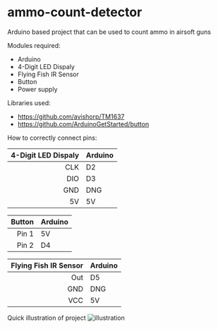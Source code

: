 # ammo-count-detector
Arduino based project that can be used to count ammo in airsoft guns

Modules required:
- Arduino
- 4-Digit LED Dispaly
- Flying Fish IR Sensor
- Button
- Power supply

Libraries used:
- https://github.com/avishorp/TM1637
- https://github.com/ArduinoGetStarted/button

How to correctly connect pins:

| 4-Digit LED Dispaly | Arduino       |
|--------------------:|---------------|
| CLK                 | D2            |
| DIO                 | D3            |
| GND                 | DNG           |
| 5V                  | 5V            |

| Button | Arduino                      |
|--------------------:|-----------------|
| Pin 1                 | 5V            |
| Pin 2                 | D4            |

| Flying Fish IR Sensor | Arduino       |
|----------------------:|---------------|
| Out                   | D5            |
| GND                   | DNG           |
| VCC                   | 5V            |

Quick illustration of project
![illustration](https://github.com/jamesfrienkins3452/airsoft-ammo-counter/assets/80784310/6cd799dc-b9af-4b38-988a-9ad7f650665a)
